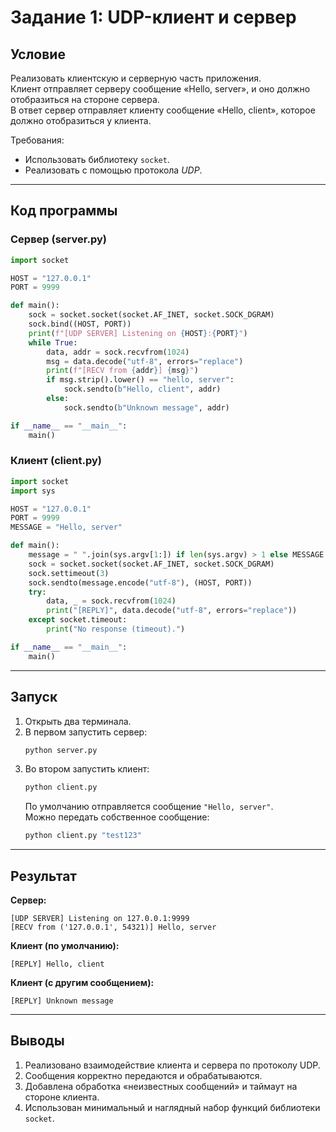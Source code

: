 # Задание 1: UDP-клиент и сервер

## Условие
Реализовать клиентскую и серверную часть приложения.  
Клиент отправляет серверу сообщение «Hello, server», и оно должно отобразиться на стороне сервера.  
В ответ сервер отправляет клиенту сообщение «Hello, client», которое должно отобразиться у клиента.  

Требования:

- Использовать библиотеку `socket`.  
- Реализовать с помощью протокола *UDP*.  

---

## Код программы

### Сервер (server.py)

```python
import socket

HOST = "127.0.0.1"
PORT = 9999

def main():
    sock = socket.socket(socket.AF_INET, socket.SOCK_DGRAM)
    sock.bind((HOST, PORT))
    print(f"[UDP SERVER] Listening on {HOST}:{PORT}")
    while True:
        data, addr = sock.recvfrom(1024)
        msg = data.decode("utf-8", errors="replace")
        print(f"[RECV from {addr}] {msg}")
        if msg.strip().lower() == "hello, server":
            sock.sendto(b"Hello, client", addr)
        else:
            sock.sendto(b"Unknown message", addr)

if __name__ == "__main__":
    main()
```

### Клиент (client.py)

```python
import socket
import sys

HOST = "127.0.0.1"
PORT = 9999
MESSAGE = "Hello, server"

def main():
    message = " ".join(sys.argv[1:]) if len(sys.argv) > 1 else MESSAGE
    sock = socket.socket(socket.AF_INET, socket.SOCK_DGRAM)
    sock.settimeout(3)
    sock.sendto(message.encode("utf-8"), (HOST, PORT))
    try:
        data, _ = sock.recvfrom(1024)
        print("[REPLY]", data.decode("utf-8", errors="replace"))
    except socket.timeout:
        print("No response (timeout).")

if __name__ == "__main__":
    main()
```

---

## Запуск

1. Открыть два терминала.  
2. В первом запустить сервер:  
   ```bash
   python server.py
   ```
3. Во втором запустить клиент:  
   ```bash
   python client.py
   ```
   По умолчанию отправляется сообщение `"Hello, server"`.  
   Можно передать собственное сообщение:  
   ```bash
   python client.py "test123"
   ```

---

## Результат

**Сервер:**
```
[UDP SERVER] Listening on 127.0.0.1:9999
[RECV from ('127.0.0.1', 54321)] Hello, server
```

**Клиент (по умолчанию):**
```
[REPLY] Hello, client
```

**Клиент (с другим сообщением):**
```
[REPLY] Unknown message
```

---

## Выводы

1. Реализовано взаимодействие клиента и сервера по протоколу UDP.  
2. Сообщения корректно передаются и обрабатываются.  
3. Добавлена обработка «неизвестных сообщений» и таймаут на стороне клиента.  
4. Использован минимальный и наглядный набор функций библиотеки `socket`.
